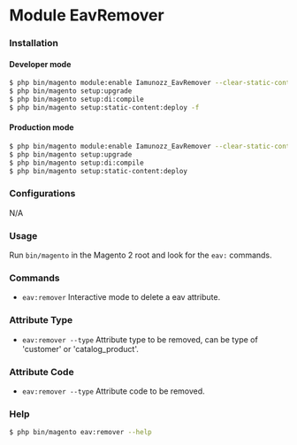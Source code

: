 # Module EavRemover

### Installation
#### Developer mode
```sh
$ php bin/magento module:enable Iamunozz_EavRemover --clear-static-content
$ php bin/magento setup:upgrade
$ php bin/magento setup:di:compile
$ php bin/magento setup:static-content:deploy -f
```

#### Production mode
```sh
$ php bin/magento module:enable Iamunozz_EavRemover --clear-static-content
$ php bin/magento setup:upgrade
$ php bin/magento setup:di:compile
$ php bin/magento setup:static-content:deploy
```

### Configurations
N/A
### Usage
Run `bin/magento` in the Magento 2 root and look for the `eav:` commands.

### Commands
* `eav:remover` Interactive mode to delete a eav attribute.

### Attribute Type
* `eav:remover --type` Attribute type to be removed, can be type of 'customer' or 'catalog_product'.

### Attribute Code
* `eav:remover --type` Attribute code to be removed.

### Help
```sh
$ php bin/magento eav:remover --help
```
